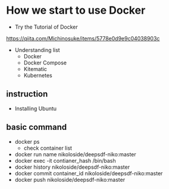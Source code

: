 # How we start to use Docker

- Try the Tutorial of Docker

https://qiita.com/Michinosuke/items/5778e0d9e9c04038903c

- Understanding list
    - Docker  
    - Docker Compose
    - Kitematic
    - Kubernetes

## instruction

- Installing Ubuntu



## basic command

- docker ps
  - check container list
- docker run name nikoloside/deepsdf-niko:master
- docker exec -it contianer_hash /bin/bash
- docker history nikoloside/deepsdf-niko:master
- docker commit container_id nikoloside/deepsdf-niko:master
- docker push nikoloside/deepsdf-niko:master